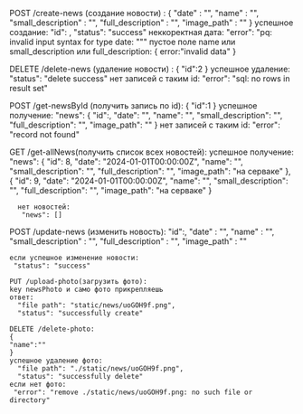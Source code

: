 POST /create-news (создание новости) :
{
  "date" : "",
    "name" : "",
    "small_description" : "",
    "full_description" : "",
    "image_path" : ""
}
успешное создание:
   "id": ,
  "status": "success"
неккоректная дата:
 "error": "pq: invalid input syntax for type date: \"\""
пустое поле name или small_description или full_description:
{
  error:"invalid data"
}
 
DELETE /delete-news (удаление новости) :
  {
    "id":2
  }
  успешное удаление:
    "status": "delete success"
  нет записей с таким id:
    "error": "sql: no rows in result set"
    
POST /get-newsById (получить запись по id):
  {
    "id":1
  }
  успешное получение:
   "news": {
        "id":,
        "date": "",
        "name": "",
        "small_description": "",
        "full_description": "",
        "image_path": ""
    }
    нет записей с таким id:
    "error": "record not found"
    
  GET /get-allNews(получить список всех новостей):
    успешное получение:
     "news": 
        {
            "id": 8,
            "date": "2024-01-01T00:00:00Z",
            "name": "",
            "small_description": "",
            "full_description": "",
            "image_path": "на серваке"
        },
        {
            "id": 9,
            "date": "2024-01-01T00:00:00Z",
            "name": "",
            "small_description": "",
            "full_description": "",
            "image_path": "на серваке"
        }
    
      нет новостей:
       "news": []
       
  POST /update-news (изменить новость):
   "id":,
    "date" : "",
    "name" : "",
    "small_description" : "",
    "full_description" : "",
    "image_path" : ""

    если успешное изменение новости: 
     "status": "success"

    PUT /upload-photo(загрузить фото):
    key newsPhoto и само фото прикрепляешь
    ответ:
      "file path": "static/news/uoGOH9f.png",
      "status": "successfully create"
      
    DELETE /delete-photo:
    {
    "name":""
    }
    успешное удаление фото:
      "file path": "./static/news/uoGOH9f.png",
      "status": "successfully delete"
    если нет фото:
     "error": "remove ./static/news/uoGOH9f.png: no such file or directory"
      
     
       
      
  
    

